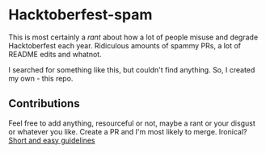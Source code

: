 # Hacktoberfest-spam

This is most certainly a *rant* about how a lot of people misuse and degrade Hacktoberfest each year. Ridiculous amounts of spammy PRs, a lot of README edits and whatnot.  

I searched for something like this, but couldn't find anything. So, I created my own - this repo.

## Contributions

Feel free to add anything, resourceful or not, maybe a rant or your disgust or whatever you like. Create a PR and I'm most likely to merge. Ironical?  
[Short and easy guidelines](https://github.com/swingcake/Hacktoberfest-spam/issues/2#issuecomment-537350324 "Contribution guidelines")
